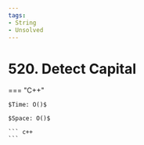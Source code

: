 ```yaml
---
tags:
- String
- Unsolved
---
```



# 520. Detect Capital

=== "C++"

    $Time: O()$

    $Space: O()$

    ``` c++
    ```